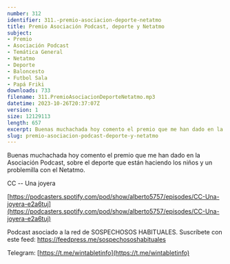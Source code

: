 ```yaml
---
number: 312
identifier: 311.-premio-asociacion-deporte-netatmo
title: Premio Asociación Podcast, deporte y Netatmo
subject:
- Premio
- Asociación Podcast
- Temática General
- Netatmo
- Deporte
- Baloncesto
- Futbol Sala
- Papá Friki
downloads: 733
filename: 311.PremioAsociacionDeporteNetatmo.mp3
datetime: 2023-10-26T20:37:07Z
version: 1
size: 12129113
length: 657
excerpt: Buenas muchachada hoy comento el premio que me han dado en la Asociación Podcast, sobre el deporte que están haciendo los niños y un problemilla con el netatmo
slug: premio-asociacion-podcast-deporte-y-netatmo
---
```

Buenas muchachada hoy comento el premio que me han dado en la Asociación Podcast, sobre el deporte que están haciendo los niños y un problemilla con el Netatmo.

CC -- Una joyera

[https://podcasters.spotify.com/pod/show/alberto5757/episodes/CC-Una-joyera-e2a6tuj](https://podcasters.spotify.com/pod/show/alberto5757/episodes/CC-Una-joyera-e2a6tuj)

Podcast asociado a la red de SOSPECHOSOS HABITUALES. Suscríbete con este feed: https://feedpress.me/sospechososhabituales

Telegram: [https://t.me/wintabletinfo](https://t.me/wintabletinfo)